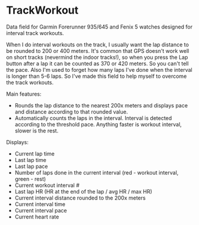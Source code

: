 # TrackWorkout

Data field for Garmin Forerunner 935/645 and Fenix 5 watches designed for interval track workouts.

When I do interval workouts on the track, I usually want the lap distance to be rounded to 200 or 400 meters. It's common that GPS doesn't work well on short tracks (nevermind the indoor tracks!),
so when you press the Lap button after a lap it can be counted as 370 or 420 meters. So you can't tell the pace. Also I'm used to forget how many laps I've done when the interval is longer than 5-6 laps.
So I've made this field to help myself to overcome the track workouts.

Main features:
- Rounds the lap distance to the nearest 200x meters and displays pace and distance according to that rounded value.
- Automatically counts the laps in the interval. Interval is detected according to the threshold pace. Anything faster is workout interval, slower is the rest.

Displays:
- Current lap time
- Last lap time
- Last lap pace
- Number of laps done in the current interval (red - workout interval, green - rest)
- Current workout interval #
- Last lap HR (HR at the end of the lap / avg HR / max HR)
- Current interval distance rounded to the 200x meters
- Current interval time
- Current interval pace
- Current heart rate
